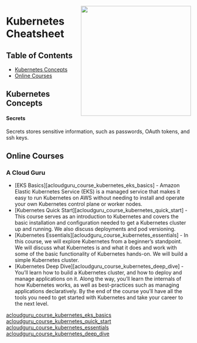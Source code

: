 <img
  src="https://kubernetes.io/images/kubernetes-horizontal-color.png"
  width="300"
  align="right"
/>

# Kubernetes Cheatsheet


## Table of Contents

* [Kubernetes Concepts](#kubernetes-concepts)
* [Online Courses](#online-courses)


## Kubernetes Concepts


#### Secrets
Secrets stores sensitive information, such as passwords, OAuth tokens, and ssh keys.

## Online Courses

### A Cloud Guru
* [EKS Basics][acloudguru_course_kubernetes_eks_basics] - Amazon Elastic Kubernetes Service (EKS) is a managed service that makes it easy to run Kubernetes on AWS without needing to install and operate your own Kubernetes control plane or worker nodes.
* [Kubernetes Quick Start][acloudguru_course_kubernetes_quick_start] - This course serves as an introduction to Kubernetes and covers the basic installation and configuration needed to get a Kubernetes cluster up and running. We also discuss deployments and pod versioning. 
* [Kubernetes Essentials][acloudguru_course_kubernetes_essentials] - In this course, we will explore Kubernetes from a beginner’s standpoint. We will discuss what Kubernetes is and what it does and work with some of the basic functionality of Kubernetes hands-on. We will build a simple Kubernetes cluster.
* [Kubernetes Deep Dive][acloudguru_course_kubernetes_deep_dive] - You’ll learn how to build a Kubernetes cluster, and how to deploy and manage applications on it. Along the way, you’ll learn the internals of how Kubernetes works, as well as best-practices such as managing applications declaratively. By the end of the course you’ll have all the tools you need to get started with Kubernetes and take your career to the next level.



[acloudguru_course_kubernetes_eks_basics](https://acloudguru.com/course/eks-basics)
[acloudguru_course_kubernetes_quick_start](https://acloudguru.com/course/kubernetes-quick-start)
[acloudguru_course_kubernetes_essentials](https://acloudguru.com/course/kubernetes-essentials)
[acloudguru_course_kubernetes_deep_dive](https://acloudguru.com/course/kubernetes-deep-dive)



